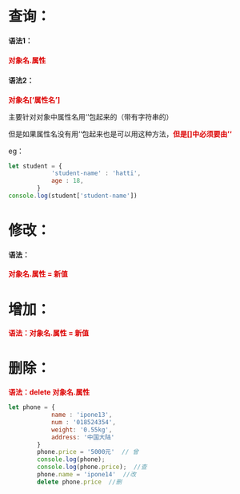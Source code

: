 # 查询：

#### 语法1：

#### **<font color="#dd0g0g">对象名.属性</font>**

#### 语法2：

**<font color="#dd0g0g">对象名[‘属性名’]</font>**

主要针对对象中属性名用‘’包起来的（带有字符串的）

但是如果属性名没有用‘‘包起来也是可以用这种方法，**<font color="#dd0g0g">但是[]中必须要由’‘</font>**

eg：

```JavaScript
let student = {
            'student-name' : 'hatti',
            age : 18,
        }
console.log(student['student-name'])
```

# 修改：

#### 语法：

**<font color="#dd0g0g">对象名.属性 = 新值</font>**

# 增加：

**<font color="#dd0g0g">语法：对象名.属性 = 新值</font>**

# 删除：

**<font color="#dd0g0g">语法：delete 对象名.属性</font>**

```JavaScript
let phone = {
            name : 'ipone13',
            num : '018524354',
            weight: '0.55kg',
            address: '中国大陆'
        }
        phone.price = '5000元'  // 曾
        console.log(phone);
        console.log(phone.price);  //查
        phone.name = 'ipone14'  //改
        delete phone.price  //删
```